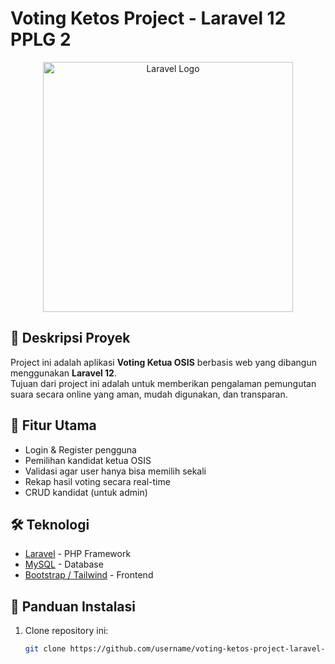 # Voting Ketos Project - Laravel 12 PPLG 2

<p align="center">
  <a href="https://laravel.com" target="_blank">
    <img src="https://raw.githubusercontent.com/laravel/art/master/logo-lockup/5%20SVG/2%20CMYK/1%20Full%20Color/laravel-logolockup-cmyk-red.svg" width="400" alt="Laravel Logo">
  </a>
</p>

## 📌 Deskripsi Proyek
Project ini adalah aplikasi **Voting Ketua OSIS** berbasis web yang dibangun menggunakan **Laravel 12**.  
Tujuan dari project ini adalah untuk memberikan pengalaman pemungutan suara secara online yang aman, mudah digunakan, dan transparan.

## 🚀 Fitur Utama
- Login & Register pengguna
- Pemilihan kandidat ketua OSIS
- Validasi agar user hanya bisa memilih sekali
- Rekap hasil voting secara real-time
- CRUD kandidat (untuk admin)

## 🛠️ Teknologi
- [Laravel](https://laravel.com) - PHP Framework
- [MySQL](https://www.mysql.com) - Database
- [Bootstrap / Tailwind](https://tailwindcss.com) - Frontend

## 📖 Panduan Instalasi
1. Clone repository ini:
   ```bash
   git clone https://github.com/username/voting-ketos-project-laravel-12-pplg-2.git
